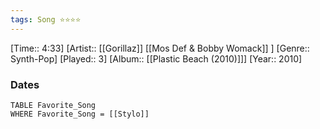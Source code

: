 ```yaml
---
tags: Song ⭐⭐⭐⭐ 
---
```

[Time:: 4:33]
[Artist:: [[Gorillaz]] [[Mos Def & Bobby Womack]] ]
[Genre:: Synth-Pop]
[Played:: 3]
[Album:: [[Plastic Beach (2010)]]]
[Year:: 2010]
### Dates
````dataview
TABLE Favorite_Song
WHERE Favorite_Song = [[Stylo]]
````